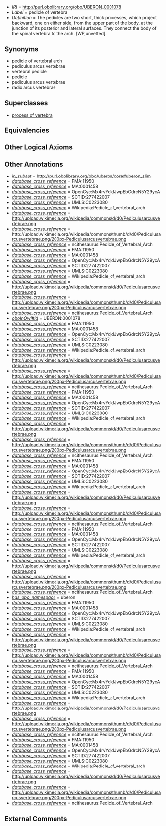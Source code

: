  * *IRI* = http://purl.obolibrary.org/obo/UBERON_0001078
 * *Label* = pedicle of vertebra
 * *Definition* = The pedicles are two short, thick processes, which project backward, one on either side, from the upper part of the body, at the junction of its posterior and lateral surfaces. They connect the body of the spinal vertebra to the arch. [WP,unvetted].

## Synonyms

 * pedicle of vertebral arch
 * pediculus arcus vertebrae
 * vertebral pedicle
 * pedicle
 * pediculus arcus vertebrae
 * radix arcus vertebrae

## Superclasses

 * [process of vertebra](../../UBERON/61/UBERON_0006061.md)

## Equivalencies


## Other Logical Axioms


## Other Annotations

 * *[in_subset](../../et/oboInOwl#inSubset.md)* = http://purl.obolibrary.org/obo/uberon/core#uberon_slim
 * *[database_cross_reference](../../ef/oboInOwl#hasDbXref.md)* = FMA:11950
 * *[database_cross_reference](../../ef/oboInOwl#hasDbXref.md)* = MA:0001458
 * *[database_cross_reference](../../ef/oboInOwl#hasDbXref.md)* = OpenCyc:Mx4rvYdjdJwpEbGdrcN5Y29ycA
 * *[database_cross_reference](../../ef/oboInOwl#hasDbXref.md)* = SCTID:277422007
 * *[database_cross_reference](../../ef/oboInOwl#hasDbXref.md)* = UMLS:C0223080
 * *[database_cross_reference](../../ef/oboInOwl#hasDbXref.md)* = Wikipedia:Pedicle_of_vertebral_arch
 * *[database_cross_reference](../../ef/oboInOwl#hasDbXref.md)* = http://upload.wikimedia.org/wikipedia/commons/d/d0/Pediculusarcusvertebrae.png
 * *[database_cross_reference](../../ef/oboInOwl#hasDbXref.md)* = http://upload.wikimedia.org/wikipedia/commons/thumb/d/d0/Pediculusarcusvertebrae.png/200px-Pediculusarcusvertebrae.png
 * *[database_cross_reference](../../ef/oboInOwl#hasDbXref.md)* = ncithesaurus:Pedicle_of_Vertebral_Arch
 * *[database_cross_reference](../../ef/oboInOwl#hasDbXref.md)* = FMA:11950
 * *[database_cross_reference](../../ef/oboInOwl#hasDbXref.md)* = MA:0001458
 * *[database_cross_reference](../../ef/oboInOwl#hasDbXref.md)* = OpenCyc:Mx4rvYdjdJwpEbGdrcN5Y29ycA
 * *[database_cross_reference](../../ef/oboInOwl#hasDbXref.md)* = SCTID:277422007
 * *[database_cross_reference](../../ef/oboInOwl#hasDbXref.md)* = UMLS:C0223080
 * *[database_cross_reference](../../ef/oboInOwl#hasDbXref.md)* = Wikipedia:Pedicle_of_vertebral_arch
 * *[database_cross_reference](../../ef/oboInOwl#hasDbXref.md)* = http://upload.wikimedia.org/wikipedia/commons/d/d0/Pediculusarcusvertebrae.png
 * *[database_cross_reference](../../ef/oboInOwl#hasDbXref.md)* = http://upload.wikimedia.org/wikipedia/commons/thumb/d/d0/Pediculusarcusvertebrae.png/200px-Pediculusarcusvertebrae.png
 * *[database_cross_reference](../../ef/oboInOwl#hasDbXref.md)* = ncithesaurus:Pedicle_of_Vertebral_Arch
 * *[oboInOwl#id](../../id/oboInOwl#id.md)* = UBERON:0001078
 * *[database_cross_reference](../../ef/oboInOwl#hasDbXref.md)* = FMA:11950
 * *[database_cross_reference](../../ef/oboInOwl#hasDbXref.md)* = MA:0001458
 * *[database_cross_reference](../../ef/oboInOwl#hasDbXref.md)* = OpenCyc:Mx4rvYdjdJwpEbGdrcN5Y29ycA
 * *[database_cross_reference](../../ef/oboInOwl#hasDbXref.md)* = SCTID:277422007
 * *[database_cross_reference](../../ef/oboInOwl#hasDbXref.md)* = UMLS:C0223080
 * *[database_cross_reference](../../ef/oboInOwl#hasDbXref.md)* = Wikipedia:Pedicle_of_vertebral_arch
 * *[database_cross_reference](../../ef/oboInOwl#hasDbXref.md)* = http://upload.wikimedia.org/wikipedia/commons/d/d0/Pediculusarcusvertebrae.png
 * *[database_cross_reference](../../ef/oboInOwl#hasDbXref.md)* = http://upload.wikimedia.org/wikipedia/commons/thumb/d/d0/Pediculusarcusvertebrae.png/200px-Pediculusarcusvertebrae.png
 * *[database_cross_reference](../../ef/oboInOwl#hasDbXref.md)* = ncithesaurus:Pedicle_of_Vertebral_Arch
 * *[database_cross_reference](../../ef/oboInOwl#hasDbXref.md)* = FMA:11950
 * *[database_cross_reference](../../ef/oboInOwl#hasDbXref.md)* = MA:0001458
 * *[database_cross_reference](../../ef/oboInOwl#hasDbXref.md)* = OpenCyc:Mx4rvYdjdJwpEbGdrcN5Y29ycA
 * *[database_cross_reference](../../ef/oboInOwl#hasDbXref.md)* = SCTID:277422007
 * *[database_cross_reference](../../ef/oboInOwl#hasDbXref.md)* = UMLS:C0223080
 * *[database_cross_reference](../../ef/oboInOwl#hasDbXref.md)* = Wikipedia:Pedicle_of_vertebral_arch
 * *[database_cross_reference](../../ef/oboInOwl#hasDbXref.md)* = http://upload.wikimedia.org/wikipedia/commons/d/d0/Pediculusarcusvertebrae.png
 * *[database_cross_reference](../../ef/oboInOwl#hasDbXref.md)* = http://upload.wikimedia.org/wikipedia/commons/thumb/d/d0/Pediculusarcusvertebrae.png/200px-Pediculusarcusvertebrae.png
 * *[database_cross_reference](../../ef/oboInOwl#hasDbXref.md)* = ncithesaurus:Pedicle_of_Vertebral_Arch
 * *[database_cross_reference](../../ef/oboInOwl#hasDbXref.md)* = FMA:11950
 * *[database_cross_reference](../../ef/oboInOwl#hasDbXref.md)* = MA:0001458
 * *[database_cross_reference](../../ef/oboInOwl#hasDbXref.md)* = OpenCyc:Mx4rvYdjdJwpEbGdrcN5Y29ycA
 * *[database_cross_reference](../../ef/oboInOwl#hasDbXref.md)* = SCTID:277422007
 * *[database_cross_reference](../../ef/oboInOwl#hasDbXref.md)* = UMLS:C0223080
 * *[database_cross_reference](../../ef/oboInOwl#hasDbXref.md)* = Wikipedia:Pedicle_of_vertebral_arch
 * *[database_cross_reference](../../ef/oboInOwl#hasDbXref.md)* = http://upload.wikimedia.org/wikipedia/commons/d/d0/Pediculusarcusvertebrae.png
 * *[database_cross_reference](../../ef/oboInOwl#hasDbXref.md)* = http://upload.wikimedia.org/wikipedia/commons/thumb/d/d0/Pediculusarcusvertebrae.png/200px-Pediculusarcusvertebrae.png
 * *[database_cross_reference](../../ef/oboInOwl#hasDbXref.md)* = ncithesaurus:Pedicle_of_Vertebral_Arch
 * *[database_cross_reference](../../ef/oboInOwl#hasDbXref.md)* = FMA:11950
 * *[database_cross_reference](../../ef/oboInOwl#hasDbXref.md)* = MA:0001458
 * *[database_cross_reference](../../ef/oboInOwl#hasDbXref.md)* = OpenCyc:Mx4rvYdjdJwpEbGdrcN5Y29ycA
 * *[database_cross_reference](../../ef/oboInOwl#hasDbXref.md)* = SCTID:277422007
 * *[database_cross_reference](../../ef/oboInOwl#hasDbXref.md)* = UMLS:C0223080
 * *[database_cross_reference](../../ef/oboInOwl#hasDbXref.md)* = Wikipedia:Pedicle_of_vertebral_arch
 * *[database_cross_reference](../../ef/oboInOwl#hasDbXref.md)* = http://upload.wikimedia.org/wikipedia/commons/d/d0/Pediculusarcusvertebrae.png
 * *[database_cross_reference](../../ef/oboInOwl#hasDbXref.md)* = http://upload.wikimedia.org/wikipedia/commons/thumb/d/d0/Pediculusarcusvertebrae.png/200px-Pediculusarcusvertebrae.png
 * *[database_cross_reference](../../ef/oboInOwl#hasDbXref.md)* = ncithesaurus:Pedicle_of_Vertebral_Arch
 * *[has_obo_namespace](../../ce/oboInOwl#hasOBONamespace.md)* = uberon
 * *[database_cross_reference](../../ef/oboInOwl#hasDbXref.md)* = FMA:11950
 * *[database_cross_reference](../../ef/oboInOwl#hasDbXref.md)* = MA:0001458
 * *[database_cross_reference](../../ef/oboInOwl#hasDbXref.md)* = OpenCyc:Mx4rvYdjdJwpEbGdrcN5Y29ycA
 * *[database_cross_reference](../../ef/oboInOwl#hasDbXref.md)* = SCTID:277422007
 * *[database_cross_reference](../../ef/oboInOwl#hasDbXref.md)* = UMLS:C0223080
 * *[database_cross_reference](../../ef/oboInOwl#hasDbXref.md)* = Wikipedia:Pedicle_of_vertebral_arch
 * *[database_cross_reference](../../ef/oboInOwl#hasDbXref.md)* = http://upload.wikimedia.org/wikipedia/commons/d/d0/Pediculusarcusvertebrae.png
 * *[database_cross_reference](../../ef/oboInOwl#hasDbXref.md)* = http://upload.wikimedia.org/wikipedia/commons/thumb/d/d0/Pediculusarcusvertebrae.png/200px-Pediculusarcusvertebrae.png
 * *[database_cross_reference](../../ef/oboInOwl#hasDbXref.md)* = ncithesaurus:Pedicle_of_Vertebral_Arch
 * *[database_cross_reference](../../ef/oboInOwl#hasDbXref.md)* = FMA:11950
 * *[database_cross_reference](../../ef/oboInOwl#hasDbXref.md)* = MA:0001458
 * *[database_cross_reference](../../ef/oboInOwl#hasDbXref.md)* = OpenCyc:Mx4rvYdjdJwpEbGdrcN5Y29ycA
 * *[database_cross_reference](../../ef/oboInOwl#hasDbXref.md)* = SCTID:277422007
 * *[database_cross_reference](../../ef/oboInOwl#hasDbXref.md)* = UMLS:C0223080
 * *[database_cross_reference](../../ef/oboInOwl#hasDbXref.md)* = Wikipedia:Pedicle_of_vertebral_arch
 * *[database_cross_reference](../../ef/oboInOwl#hasDbXref.md)* = http://upload.wikimedia.org/wikipedia/commons/d/d0/Pediculusarcusvertebrae.png
 * *[database_cross_reference](../../ef/oboInOwl#hasDbXref.md)* = http://upload.wikimedia.org/wikipedia/commons/thumb/d/d0/Pediculusarcusvertebrae.png/200px-Pediculusarcusvertebrae.png
 * *[database_cross_reference](../../ef/oboInOwl#hasDbXref.md)* = ncithesaurus:Pedicle_of_Vertebral_Arch
 * *[database_cross_reference](../../ef/oboInOwl#hasDbXref.md)* = FMA:11950
 * *[database_cross_reference](../../ef/oboInOwl#hasDbXref.md)* = MA:0001458
 * *[database_cross_reference](../../ef/oboInOwl#hasDbXref.md)* = OpenCyc:Mx4rvYdjdJwpEbGdrcN5Y29ycA
 * *[database_cross_reference](../../ef/oboInOwl#hasDbXref.md)* = SCTID:277422007
 * *[database_cross_reference](../../ef/oboInOwl#hasDbXref.md)* = UMLS:C0223080
 * *[database_cross_reference](../../ef/oboInOwl#hasDbXref.md)* = Wikipedia:Pedicle_of_vertebral_arch
 * *[database_cross_reference](../../ef/oboInOwl#hasDbXref.md)* = http://upload.wikimedia.org/wikipedia/commons/d/d0/Pediculusarcusvertebrae.png
 * *[database_cross_reference](../../ef/oboInOwl#hasDbXref.md)* = http://upload.wikimedia.org/wikipedia/commons/thumb/d/d0/Pediculusarcusvertebrae.png/200px-Pediculusarcusvertebrae.png
 * *[database_cross_reference](../../ef/oboInOwl#hasDbXref.md)* = ncithesaurus:Pedicle_of_Vertebral_Arch

## External Comments

